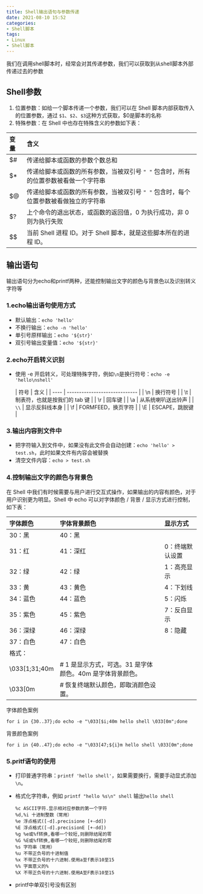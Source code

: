 ```yaml
---
title: Shell输出语句与参数传递
date: 2021-08-10 15:52
categories:
- Shell脚本
tags:
- Linux
- Shell脚本
---
```


我们在调用shell脚本时，经常会对其传递参数，我们可以获取到从shell脚本外部传递过去的参数
<!-- more -->
## Shell参数

1. 位置参数：如给一个脚本传递一个参数，我们可以在 Shell 脚本内部获取传入的位置参数，通过 `$1`、`$2`、`$3`这种方式获取，$0是脚本的名称
2. 特殊参数：在 Shell 中也存在特殊含义的参数如下表：

| 变量  | 含义                                            |
|:----|:----------------------------------------------|
| $#  | 传递给脚本或函数的参数个数总和                               |
| $*  | 传递给脚本或函数的所有参数，当被双引号 `" "` 包含时，所有的位置参数被看做一个字符串 |
| $@  | 传递给脚本或函数的所有参数，当被双引号 `" "` 包含时，每个位置参数被看做独立的字符串 |
| $?  | 上个命令的退出状态，或函数的返回值，0 为执行成功，非 0 则为执行失败          |
| $$  | 当前 Shell 进程 ID。对于 Shell 脚本，就是这些脚本所在的进程 ID。    |


## 输出语句
输出语句分为echo和printf两种，还能控制输出文字的颜色与背景色以及识别转义字符等

### 1.echo输出语句使用方式
- 默认输出：`echo 'hello'`
- 不换行输出：`echo -n 'hello'`
- 单引号原样输出：`echo '${str}'`
- 双引号输出变量值：`echo '${str}'`

### 2.echo开启转义识别
- 使用 -e 开启转义，可处理特殊字符，例如`\n`是换行符号：`echo -e 'hello\nshell'`

  | 符号 | 含义                          |
| ---- | ----------------------------- |
  | \n   | 换行符号                      |
  | \t   | 制表符，也就是按我们的 tab 键 |
  | \r   | 回车键                        |
  | \a   | 从系统喇叭送出铃声            |
  | `\\` | 显示反斜线本身                |
  | \f   | FORMFEED，换页字符            |
  | \E   | ESCAPE，跳脱键                |

### 3.输出内容到文件中
- 把字符输入到文件中，如果没有此文件会自动创建：`echo 'hello' > test.sh`，此时如果文件有内容会被替换
- 清空文件内容：`echo > test.sh`


### 4.控制输出文字的颜色与背景色
在 Shell 中我们有时候需要与用户进行交互式操作，如果输出的内容有颜色，对于用户识别更为明显。Shell 中 echo 可以对字体颜色 / 背景 / 显示方式进行控制，如下表：

| 字体颜色          | 字体背景颜色                             | 显示方式     |
|:--------------|:-----------------------------------|:---------|
| 30：黑          | 40：黑                               |          |
| 31：红          | 41：深红                              | 0：终端默认设置 |
| 32：绿          | 42：绿                               | 1：高亮显示   |
| 33：黄          | 43：黄色                              | 4：下划线    |
| 34：蓝色         | 44：蓝色                              | 5：闪烁     |
| 35：紫色         | 45：紫色                              | 7：反白显示   |
| 36：深绿         | 46：深绿                              | 8：隐藏     |
| 37：白色         | 47：白色                              |          |
| 格式：           |                                    |          |
| \033[1;31;40m | # 1 是显示方式，可选。31 是字体颜色。40m 是字体背景颜色。 |          |
| \033[0m       | # 恢复终端默认颜色，即取消颜色设置。                |          |

字体颜色案例

```shell
for i in {30..37};do echo -e "\033[$i;40m hello shell \033[0m";done 
```

背景颜色案例

```shell
for i in {40..47};do echo -e "\033[47;${i}m hello shell \033[0m";done
```

### 5.pritf语句的使用

- 打印普通字符串：`printf 'hello shell'`，如果需要换行，需要手动显式添加 `\n`。

- 格式化字符串，例如 `printf "hello %s\n" shell` 输出`hello shell`

  ```
  %c ASCII字符.显示相对应参数的第一个字符
  %d,%i 十进制整数（常用）
  %e 浮点格式([-d].precisione [+-dd])
  %E 浮点格式([-d].precisionE [+-dd])
  %g %e或%f转换,看哪一个较短,则删除结尾的零
  %G %E或%f转换,看哪一个较短,则删除结尾的零
  %s 字符串（常用）
  %u 不带正负号的十进制值
  %x 不带正负号的十六进制.使用a至f表示10至15
  %% 字面意义的%
  %X 不带正负号的十六进制.使用A至F表示10至15
  ```

- printf中单双引号没有区别

